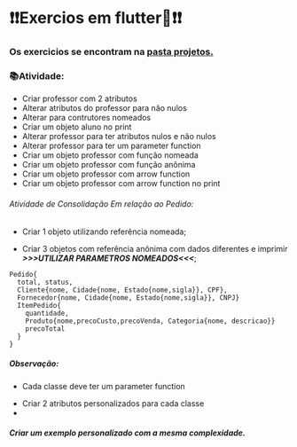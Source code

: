 # ❗❗Exercios em flutter🔵❗❗

### Os exercicios se encontram na [pasta projetos.](https://github.com/caduHD4/Mobile-IFPR/tree/main/Projetos/flutter_application_1/lib/classes)

### 📚Atividade:
* Criar professor com 2 atributos
* Alterar atributos do professor para não nulos
* Alterar para contrutores nomeados
* Criar um objeto aluno no print
* Alterar professor para ter atributos nulos e não nulos
* Alterar professor para ter um parameter function
* Criar um objeto professor com função nomeada
* Criar um objeto professor com função anônima
* Criar um objeto professor com arrow function
* Criar um objeto professor com arrow function no print

###### Atividade de Consolidação Em relação ao Pedido:
* Criar 1 objeto utilizando referência nomeada;
- Criar 3 objetos com referência anônima com dados diferentes e imprimir ___>>>UTILIZAR PARAMETROS NOMEADOS<<<___;

```
Pedido{
  total, status,
  Cliente{nome, Cidade{nome, Estado{nome,sigla}}, CPF}, 
  Fornecedor{nome, Cidade{nome, Estado{nome,sigla}}, CNPJ} 
  ItemPedido{
    quantidade,
    Produto{nome,precoCusto,precoVenda, Categoria{nome, descricao}}
    precoTotal
  }
}
```

##### Observação:
* Cada classe deve ter um parameter function 
- Criar 2 atributos personalizados para cada classe
- 
##### Criar um exemplo personalizado com a mesma complexidade.


